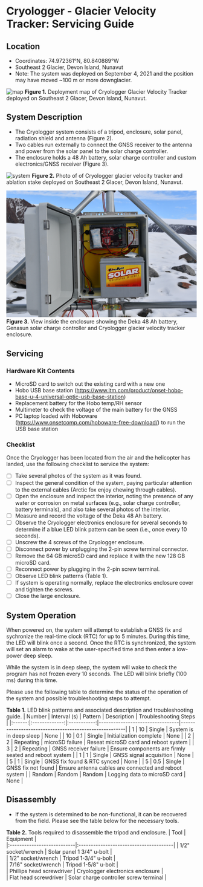 # Cryologger - Glacier Velocity Tracker: Servicing Guide

## Location
* Coordinates: 74.972361°N, 80.840889°W
* Southeast 2 Glacier, Devon Island, Nunavut
* Note: The system was deployed on September 4, 2021 and the position may have moved ~100 m or more downglacier.

![map](https://user-images.githubusercontent.com/22924092/181059251-2c47f407-942c-40b6-923e-17af3d927865.png)
**Figure 1.** Deployment map of Cryologger Glacier Velocity Tracker deployed on Southeast 2 Glacer, Devon Island, Nunavut.

## System Description
* The Cryologger system consists of a tripod, enclosure, solar panel, radiation shield and antenna (Figure 2).
* Two cables run externally to connect the GNSS receiver to the antenna and power from the solar panel to the solar charge controller.
* The enclosure holds a 48 Ah battery, solar charge controller and custom electronics/GNSS receiver (Figure 3).

![system](https://github.com/adamgarbo/Cryologger_Glacier_Velocity_Tracker/blob/main/Photos/DSC_6546.JPG)
**Figure 2.** Photo of of Cryologger glacier velocity tracker and ablation stake deployed on Southeast 2 Glacer, Devon Island, Nunavut.

![SE2](https://github.com/adamgarbo/Cryologger_Glacier_Velocity_Tracker/blob/main/Photos/DSC_5133.JPG)
**Figure 3.** View inside the enclosure showing the Deka 48 Ah battery, Genasun solar charge controller and Cryologger glacier velocity tracker enclosure.

## Servicing

### Hardware Kit Contents
* MicroSD card to switch out the existing card with a new one
* Hobo USB base station (https://www.itm.com/product/onset-hobo-base-u-4-universal-optic-usb-base-station)
* Replacement battery for the Hobo temp/RH sensor
* Multimeter to check the voltage of the main battery for the GNSS
* PC laptop loaded with Hoboware (https://www.onsetcomp.com/hoboware-free-download/) to run the USB base station

### Checklist
Once the Cryologger has been located from the air and the helicopter has landed, use the following checklist to service the system:
- [ ] Take several photos of the system as it was found.
- [ ] Inspect the general condition of the system, paying particular attention to the external cables (Arctic fox enjoy chewing through cables).
- [ ] Open the enclosure and inspect the interior, noting the presence of any water or corrosion on metal surfaces (e.g., solar charge controller, battery terminals), and also take several photos of the interior.
- [ ] Measure and record the voltage of the Deka 48 Ah battery.
- [ ] Observe the Cryologger electronics enclosure for several seconds to determine if a blue LED blink pattern can be seen (i.e., once every 10 seconds).
- [ ] Unscrew the 4 screws of the Cryologger enclosure.
- [ ] Disconnect power by unplugging the 2-pin screw terminal connector.
- [ ] Remove the 64 GB microSD card and replace it with the new 128 GB microSD card.
- [ ] Reconnect power by plugging in the 2-pin screw terminal.
- [ ] Observe LED blink patterns (Table 1).
- [ ] If system is operating normally, replace the electronics enclosure cover and tighten the screws.
- [ ] Close the large enclosure.

## System Operation

When powered on, the system will attempt to establish a GNSS fix and sychronize the real-time clock (RTC) for up to 5 minutes. During this time, the LED will blink once a second. Once the RTC is synchronized, the system will set an alarm to wake at the user-specified time and then enter a low-power deep sleep.

While the system is in deep sleep, the system will wake to check the program has not frozen every 10 seconds. The LED will blink briefly (100 ms) during this time.

Please use the following table to determine the status of the operation of the system and possible troubleshooting steps to attempt.

**Table 1.** LED blink patterns and associated description and troubleshooting guide.
| Number | Interval (s)  |   Pattern   | Description                     | Troubleshooting Steps                                 |
|:------:|:-------------:|:-----------:|---------------------------------|-------------------------------------------------------|
|    1   |      10       |   Single    | System is in deep sleep         | None                                                  |
|   10   |      0.1      |   Single    | Initialization complete         | None                                                  | 
|    2   |      2        |   Repeating | microSD failure                 | Reseat microSD card and reboot system                 |
|    3   |      2        |   Repeating | GNSS receiver failure           | Ensure components are firmly seated and reboot system |
|    1   |      1        |   Single    | GNSS signal acquisition         | None                                                  |
|    5   |      1        |   Single    | GNSS fix found & RTC synced     | None                                                  |
|    5   |      0.5      |   Single    | GNSS fix not found              | Ensure antenna cables are connected and reboot system |
| Random |      Random   |   Random    | Logging data to microSD card    | None                                                  |


## Disassembly
* If the system is determined to be non-functional, it can be recovered from the field. Please see the table below for the necessary tools. 

**Table 2.** Tools required to disassemble the tripod and enclosure.
| Tool                       | Equipment                              |   
|:---------------------------|:---------------------------------------|
| 1/2" socket/wrench         | Solar panel 1 3/4" u-bolt              |     
| 1/2" socket/wrench         | Tripod 1-3/4" u-bolt                   |          
| 7/16" socket/wrench        | Tripod 1-5/8" u-bolt                   |            
| Phillips head screwdriver  | Cryologger electronics enclosure       |  
| Flat head screwdriver      | Solar charge controller screw terminal |

